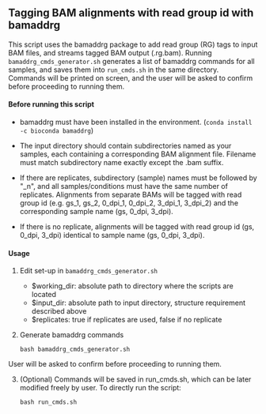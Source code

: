 ## Tagging BAM alignments with read group id with bamaddrg

This script uses the bamaddrg package to add read group (RG) tags to input BAM files, and streams tagged BAM output (.rg.bam). Running `bamaddrg_cmds_generator.sh` generates a list of bamaddrg commands for all samples, and saves them into `run_cmds.sh` in the same directory. Commands will be printed on screen, and the user will be asked to confirm before proceeding to running them.


#### Before running this script

- bamaddrg must have been installed in the environment. (`conda install -c bioconda bamaddrg`)

- The input directory should contain subdirectories named as your samples, each containing a corresponding BAM alignment file. Filename must match subdirectory name exactly except the .bam suffix.

- If there are replicates, subdirectory (sample) names must be followed by "_n", and all samples/conditions must have the same number of replicates. Alignments from separate BAMs will be tagged with read group id (e.g. gs_1, gs_2, 0_dpi_1, 0_dpi_2, 3_dpi_1, 3_dpi_2) and the corresponding sample name (gs, 0_dpi, 3_dpi).

- If there is no replicate, alignments will be tagged with read group id (gs, 0_dpi, 3_dpi) identical to sample name (gs, 0_dpi, 3_dpi).


#### Usage

1. Edit set-up in `bamaddrg_cmds_generator.sh`
	- $working_dir: absolute path to directory where the scripts are located
	- $input_dir: absolute path to input directory, structure requirement described above
	- $replicates: true if replicates are used, false if no replicate

2. Generate bamaddrg commands

	`bash bamaddrg_cmds_generator.sh`

User will be asked to confirm before proceeding to running them.

3. (Optional) Commands will be saved in run_cmds.sh, which can be later modified freely by user. To directly run the script:

	`bash run_cmds.sh`
